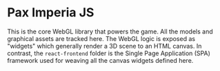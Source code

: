 # Pax Imperia JS

This is the core WebGL library that powers the game.  All the models and graphical assets are tracked here.  The WebGL logic is exposed as "widgets" which generally render a 3D scene to an HTML canvas.  In contrast, the `react-frontend` folder is the Single Page Application (SPA) framework used for weaving all the canvas widgets defined here.  
